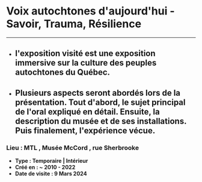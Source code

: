 # **Voix autochtones d'aujourd'hui - Savoir, Trauma, Résilience**
__________
- ## **l'exposition visité est une exposition immersive sur la culture des peuples autochtones du Québec.**
- ## **Plusieurs aspects seront abordés lors de la présentation. Tout d'abord, le sujet principal de l'oral expliqué en détail. Ensuite, la description du musée et de ses installations. Puis finalement, l'expérience vécue.**

### **Lieu : MTL , Musée McCord** ,  rue Sherbrooke
 - **Type : Temporaire | Intérieur**
 - **Créé en : ~ 2010 - 2022**
 - **Date de visite : 9 Mars 2024**


